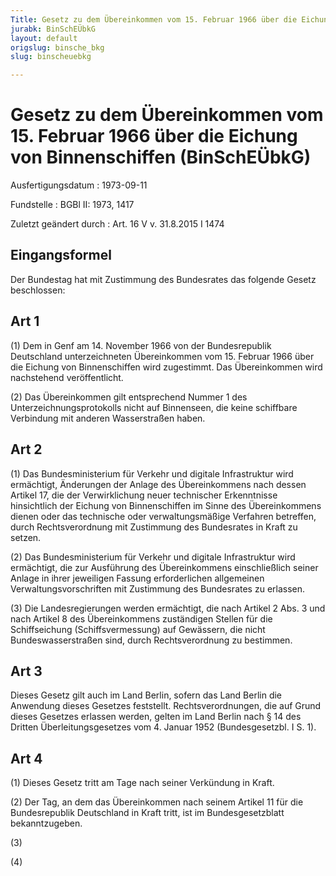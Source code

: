 ```yaml
---
Title: Gesetz zu dem Übereinkommen vom 15. Februar 1966 über die Eichung von Binnenschiffen
jurabk: BinSchEÜbkG
layout: default
origslug: binsche_bkg
slug: binscheuebkg

---
```


# Gesetz zu dem Übereinkommen vom 15. Februar 1966 über die Eichung von Binnenschiffen (BinSchEÜbkG)

Ausfertigungsdatum
:   1973-09-11

Fundstelle
:   BGBl II: 1973, 1417

Zuletzt geändert durch
:   Art. 16 V v. 31.8.2015 I 1474


## Eingangsformel

Der Bundestag hat mit Zustimmung des Bundesrates das folgende Gesetz
beschlossen:


## Art 1

(1) Dem in Genf am 14. November 1966 von der Bundesrepublik
Deutschland unterzeichneten Übereinkommen vom 15. Februar 1966 über
die Eichung von Binnenschiffen wird zugestimmt. Das Übereinkommen wird
nachstehend veröffentlicht.

(2) Das Übereinkommen gilt entsprechend Nummer 1 des
Unterzeichnungsprotokolls nicht auf Binnenseen, die keine schiffbare
Verbindung mit anderen Wasserstraßen haben.


## Art 2

(1) Das Bundesministerium für Verkehr und digitale Infrastruktur wird
ermächtigt, Änderungen der Anlage des Übereinkommens nach dessen
Artikel 17, die der Verwirklichung neuer technischer Erkenntnisse
hinsichtlich der Eichung von Binnenschiffen im Sinne des
Übereinkommens dienen oder das technische oder verwaltungsmäßige
Verfahren betreffen, durch Rechtsverordnung mit Zustimmung des
Bundesrates in Kraft zu setzen.

(2) Das Bundesministerium für Verkehr und digitale Infrastruktur wird
ermächtigt, die zur Ausführung des Übereinkommens einschließlich
seiner Anlage in ihrer jeweiligen Fassung erforderlichen allgemeinen
Verwaltungsvorschriften mit Zustimmung des Bundesrates zu erlassen.

(3) Die Landesregierungen werden ermächtigt, die nach Artikel 2 Abs. 3
und nach Artikel 8 des Übereinkommens zuständigen Stellen für die
Schiffseichung (Schiffsvermessung) auf Gewässern, die nicht
Bundeswasserstraßen sind, durch Rechtsverordnung zu bestimmen.


## Art 3

Dieses Gesetz gilt auch im Land Berlin, sofern das Land Berlin die
Anwendung dieses Gesetzes feststellt. Rechtsverordnungen, die auf
Grund dieses Gesetzes erlassen werden, gelten im Land Berlin nach § 14
des Dritten Überleitungsgesetzes vom 4. Januar 1952 (Bundesgesetzbl. I
S. 1).


## Art 4

(1) Dieses Gesetz tritt am Tage nach seiner Verkündung in Kraft.

(2) Der Tag, an dem das Übereinkommen nach seinem Artikel 11 für die
Bundesrepublik Deutschland in Kraft tritt, ist im Bundesgesetzblatt
bekanntzugeben.

(3)

(4)

